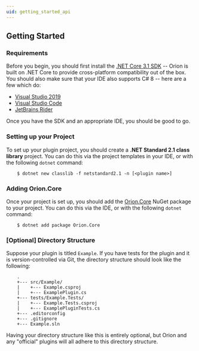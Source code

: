```yaml
---
uid: getting_started_api
---
```


## Getting Started

### Requirements

Before you begin, you should first install the [.NET Core 3.1 SDK](https://dotnet.microsoft.com/download/dotnet-core/3.1) -- Orion is built on .NET Core to provide cross-platform compatibility out of the box. You should also make sure that your IDE also supports C# 8 -- here are a few which do:
* [Visual Studio 2019](https://visualstudio.microsoft.com/downloads/)
* [Visual Studio Code](https://code.visualstudio.com/)
* [JetBrains Rider](https://www.jetbrains.com/rider/)

Once you have the SDK and an appropriate IDE, you should be good to go.

### Setting up your Project

To set up your plugin project, you should create a **.NET Standard 2.1 class library** project. You can do this via the project templates in your IDE, or with the following `dotnet` command:

```shell
    $ dotnet new classlib -f netstandard2.1 -n [<plugin name>]
```

### Adding Orion.Core

Once your project is set up, you should add the [Orion.Core](https://www.nuget.org/packages/Orion.Core) NuGet package to your project. You can do this via the IDE, or with the following `dotnet` command:

```shell
    $ dotnet add package Orion.Core
```

### [Optional] Directory Structure

Suppose your plugin is titled `Example`. If you have tests for the plugin and it is version-controlled via Git, the directory structure should look like the following:

```
    .
    +--- src/Example/
    |    +--- Example.csproj
    |    +--- ExamplePlugin.cs
    +--- tests/Example.Tests/
    |    +--- Example.Tests.csproj
    |    +--- ExamplePluginTests.cs
    +--- .editorconfig
    +--- .gitignore
    +--- Example.sln
```

Having your directory structure like this is entirely optional, but Orion and any "official" plugins will all adhere to this directory structure.
